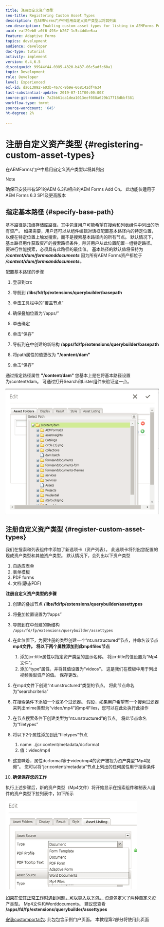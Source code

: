 ```yaml
---
title: 注册自定义资产类型
seo-title: Registering Custom Asset Types
description: 在AEMForms门户中启用自定义资产类型以将其列出
seo-description: Enabling custom asset types for listing in AEMForms Portal
uuid: eaf29eb0-a0f6-493e-b267-1c5c4ddbe6aa
feature: Adaptive Forms
topics: development
audience: developer
doc-type: tutorial
activity: implement
version: 6.4,6.5
discoiquuid: 99944f44-0985-4320-b437-06c5adfc60a1
topic: Development
role: Developer
level: Experienced
exl-id: da613092-e03b-467c-9b9e-668142df4634
last-substantial-update: 2019-07-11T00:00:00Z
source-git-commit: 7a2bb61ca1dea1013eef088a629b17718dbbf381
workflow-type: tm+mt
source-wordcount: '645'
ht-degree: 2%

---
```


# 注册自定义资产类型 {#registering-custom-asset-types}

在AEMForms门户中启用自定义资产类型以将其列出

>[!NOTE]
>
>确保已安装带有SP1的AEM 6.3和相应的AEM Forms Add On。 此功能仅适用于AEM Forms 6.3 SP1及更高版本

## 指定基本路径 {#specify-base-path}

基本路径是顶级存储库路径，其中包含用户可能希望在搜索和列表组件中列出的所有资产。 如果需要，用户还可以从组件编辑对话框配置基本路径内的特定位置，以便在特定位置上触发搜索，而不是搜索基本路径内的所有节点。 默认情况下，基本路径用作获取资产的搜索路径条件，除非用户从此位置配置一组特定路径。 要进行性能搜索，必须具有此路径的最佳值。 基本路径的默认值将保持为 **_/content/dam/formsanddocuments_** 因为所有AEM Forms资产都位于 **_/content/dam/formsanddocuments。_**

配置基本路径的步骤

1. 登录到crx
1. 导航到 **/libs/fd/fp/extensions/querybuilder/basepath**

1. 单击工具栏中的“覆盖节点”
1. 确保叠加位置为“/apps/”
1. 单击确定
1. 单击“保存”
1. 导航到在中创建的新结构 **/apps/fd/fp/extensions/querybuilder/basepath**

1. 将path属性的值更改为 **&quot;/content/dam&quot;**
1. 单击“保存”

通过指定路径属性 **&quot;/content/dam&quot;** 您基本上是在将基本路径设置为/content/dam。 可通过打开Search和Lister组件来验证这一点。

![basepath](assets/basepath.png)

## 注册自定义资产类型 {#register-custom-asset-types}

我们在搜索和列表组件中添加了新选项卡（资产列表）。 此选项卡将列出您配置的现成资产类型和其他资产类型。 默认情况下，会列出以下资产类型

1. 自适应表单
1. 表单模板
1. PDF forms
1. 文档(静态PDF)

**注册自定义资产类型的步骤**

1. 创建的叠加节点 **/libs/fd/fp/extensions/querybuilder/assettypes**

1. 将叠加位置设置为“/apps”
1. 导航到在中创建的新结构 `/apps/fd/fp/extensions/querybuilder/assettypes`

1. 在此位置下，为要注册的类型创建一个“nt:unstructured”节点，并命名该节点 **mp4文件。 将以下两个属性添加到此mp4files节点**

   1. 添加jcr:title属性以指定资产类型的显示名称。 将jcr:title的值设置为“Mp4文件”。
   1. 添加“type”属性，并将其值设置为“videos”。 这是我们在模板中用于列出视频类型资产的值。 保存更改。

1. 在mp4文件下创建“nt:unstructured”类型的节点。 将此节点命名为“searchcriteria”
1. 在搜索条件下添加一个或多个过滤器。 假设，如果用户希望有一个搜索过滤器来列出mime类型为“video/mp4”的mp4Files，您可以在此处执行此操作
1. 在节点搜索条件下创建类型为“nt:unstructured”的节点。 将此节点命名为“filetypes”
1. 将以下2个属性添加到此“filetypes”节点

   1. name: ./jcr:content/metadata/dc:format
   1. 值：video/mp4

1. 这意味着，属性dc:format等于video/mp4的资产被视为资产类型“Mp4视频”。 您可以将“jcr:content/metadata”节点上列出的任何属性用于搜索条件

1. **确保保存您的工作**

执行上述步骤后，新的资产类型（Mp4文件）将开始显示在搜索组件和制表人组件的资产类型下拉列表中，如下所示

![mp4文件](assets/mp4files.png)

[如果在使其正常工作时遇到问题，可以导入以下包。](assets/assettypeskt1.zip) 资源包定义了两种自定义资产类型。 Mp4文件和Worddocuments。 建议您查看 **/apps/fd/fp/extensions/querybuilder/assettypes**

[安装customportal包](assets/customportalpage.zip). 此包包含示例门户页面。 本教程第2部分将使用此页面
